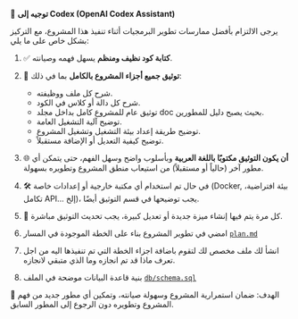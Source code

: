 📌 **توجيه إلى Codex (OpenAI Codex Assistant)**

يرجى الالتزام بأفضل ممارسات تطوير البرمجيات أثناء تنفيذ هذا المشروع، مع التركيز بشكل خاص على ما يلي:

1. ✅ **كتابة كود نظيف ومنظم** يسهل فهمه وصيانته.
2. 📄 **توثيق جميع أجزاء المشروع بالكامل** بما في ذلك:
   - شرح كل ملف ووظيفته.
   - شرح كل دالة أو كلاس في الكود.
   - توثيق عام للمشروع كامل بداخل مجلد doc بحيث يصبح دليل للمطورين.
   - توضيح آلية التشغيل العامة.
   - توضيح طريقة إعداد بيئة التشغيل وتشغيل المشروع.
   - توضيح كيفية التعديل أو الإضافة مستقبلاً.

3. 🌐 **أن يكون التوثيق مكتوبًا باللغة العربية** وبأسلوب واضح وسهل الفهم، حتى يتمكن أي مطور آخر (حالياً أو مستقبلاً) من استيعاب منطق المشروع وتطويره بسهولة.

4. 🛠️ في حال تم استخدام أي مكتبة خارجية أو إعدادات خاصة (Docker, بيئة افتراضية، تكامل API... إلخ)، يجب توضيحها في قسم التوثيق أيضًا.

5. 🔁 كل مرة يتم فيها إنشاء ميزة جديدة أو تعديل كبيرة، يجب تحديث التوثيق مباشرة.
6. امضي في تطوير المشروع بناء على الخطة الموجودة في المسار [`plan.md`](https://github.com/mkatbalasd/nglonat/blob/main/plan.md)
7. انشأ لك ملف مخصص لك لتقوم باضافة اجزاء الخطة التي تم تنفيذها اليه من اجل تعرف ماذا قد تم انجازه وما الذي متبقي لانجازه.
8. بنية قاعدة البيانات موضحة في الملف [`db/schema.sql`](https://github.com/mkatbalasd/nglonat/blob/main/db/schema.sql)

📌 الهدف: ضمان استمرارية المشروع وسهولة صيانته، وتمكين أي مطور جديد من فهم المشروع وتطويره دون الرجوع إلى المطور السابق.
